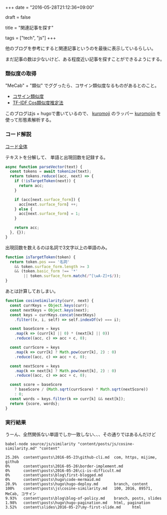 +++
date = "2016-05-28T21:12:36+09:00"

draft = false

title = "関連記事を探す"

tags = ["tech", "js"]
+++

他のブログを参考にすると関連記事というのを最後に表示しているらしい。

まだ記事の数は少ないけど、ある程度近い記事を探すことができるようにする。

### 類似度の取得

"MeCab" + "類似" でググったら、コサイン類似度なるものがあるとのこと。

- [コサイン類似度](http://www.cse.kyoto-su.ac.jp/~g0846020/keywords/cosinSimilarity.html)
- [TF-IDF Cos類似度推定法](http://qiita.com/nmbakfm/items/6bb91b89571dd68fcea6)

このブログはjs + hugoで書いているので、
[kuromoji](https://www.npmjs.com/package/kuromoji) のラッパー
[kuromojin](https://www.npmjs.com/package/kuromojin) を使って形態素解析する。

### コード解説

[コード全体](https://github.com/mijime/mijime.github.io/blob/content/source/js/similarity/index.js)

テキストを分解して、 単語と出現回数を記録する。

``` javascript
async function parseVector(text) {
  const tokens = await tokenize(text);
  return tokens.reduce((acc, next) => {
    if (!isTargetToken(next)) {
      return acc;
    }

    if (acc[next.surface_form]) {
      acc[next.surface_form] ++;
    } else {
      acc[next.surface_form] = 1;
    }

    return acc;
  }, {});
}
```

出現回数を数えるのは名詞で3文字以上の単語のみ。

``` javascript
function isTargetToken(token) {
  return token.pos === '名詞'
    && token.surface_form.length >= 3
    && (token.basic_form !== '*'
        || token.surface_form.match(/^[\wA-Z]+$/));
}
```


あとは計算しておしまい。

``` javascript
function cosineSimilarity(curr, next) {
  const currKeys = Object.keys(curr);
  const nextKeys = Object.keys(next);
  const keys = currKeys.concat(nextKeys)
    .filter((v, i, self) => self.indexOf(v) === i);

  const baseScore = keys
    .map(k => (curr[k] || 0) * (next[k] || 0))
    .reduce((acc, c) => acc + c, 0);

  const currScore = keys
    .map(k => curr[k] ? Math.pow(curr[k], 2) : 0)
    .reduce((acc, c) => acc + c, 0);

  const nextScore = keys
    .map(k => next[k] ? Math.pow(next[k], 2) : 0)
    .reduce((acc, c) => acc + c, 0);

  const score = baseScore
    ? baseScore / (Math.sqrt(currScore) * Math.sqrt(nextScore))
    : 0;
  const words = keys.filter(k => curr[k] && next[k]);
  return {score, words};
}
```

### 実行結果

うーん、全然関係ない単語でしか一致しない、、、その通りではあるんだけど

```
babel-node source/js/similarity "content/posts/js/cosine-similarity.md" "content"

25.26%  content\posts\2016-05-23\github-cli.md  com, https, mijime, github
0%      content\posts\2016-05-26\border-implement.md
0%      content\posts\2016-05-26\ci-is-difficult.md
0%      content\posts\blog\first-blogged.md
0%      content\posts\hugo\code-mermaid.md
20.9%   content\posts\hugo\hugo-deploy.md       branch, content
100%    content\posts\js\cosine-similarity.md   100, 2016, 89571, MeCab, コサイン
9.93%   content\posts\blog\blog-of-policy.md    branch, posts, slides
1.98%   content\posts\hugo\hugo-pagination.md   html, pagination
3.52%   content\slides\2016-05-27\my-first-slide.md     html
```
